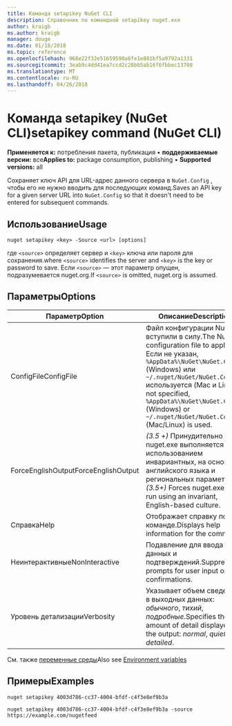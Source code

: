 ```yaml
---
title: Команда setapikey NuGet CLI
description: Справочник по командной setapikey nuget.exe
author: kraigb
ms.author: kraigb
manager: douge
ms.date: 01/18/2018
ms.topic: reference
ms.openlocfilehash: 968e22f32e51659590a6fe1e881bf5a9792a1331
ms.sourcegitcommit: 3eab9c4dd41ea7ccd2c28bb5ab16f6fbbec13708
ms.translationtype: MT
ms.contentlocale: ru-RU
ms.lasthandoff: 04/26/2018
---
```

# <a name="setapikey-command-nuget-cli"></a><span data-ttu-id="574d8-103">Команда setapikey (NuGet CLI)</span><span class="sxs-lookup"><span data-stu-id="574d8-103">setapikey command (NuGet CLI)</span></span>

<span data-ttu-id="574d8-104">**Применяется к:** потребления пакета, публикация &bullet; **поддерживаемые версии:** все</span><span class="sxs-lookup"><span data-stu-id="574d8-104">**Applies to:** package consumption, publishing &bullet; **Supported versions:** all</span></span>

<span data-ttu-id="574d8-105">Сохраняет ключ API для URL-адрес данного сервера в `NuGet.Config` , чтобы его не нужно вводить для последующих команд.</span><span class="sxs-lookup"><span data-stu-id="574d8-105">Saves an API key for a given server URL into `NuGet.Config` so that it doesn't need to be entered for subsequent commands.</span></span>

## <a name="usage"></a><span data-ttu-id="574d8-106">Использование</span><span class="sxs-lookup"><span data-stu-id="574d8-106">Usage</span></span>

```cli
nuget setapikey <key> -Source <url> [options]
```

<span data-ttu-id="574d8-107">где `<source>` определяет сервер и `<key>` ключа или пароля для сохранения.</span><span class="sxs-lookup"><span data-stu-id="574d8-107">where `<source>` identifies the server and `<key>` is the key or password to save.</span></span> <span data-ttu-id="574d8-108">Если `<source>` — этот параметр опущен, подразумевается nuget.org.</span><span class="sxs-lookup"><span data-stu-id="574d8-108">If `<source>` is omitted, nuget.org is assumed.</span></span>

## <a name="options"></a><span data-ttu-id="574d8-109">Параметры</span><span class="sxs-lookup"><span data-stu-id="574d8-109">Options</span></span>

| <span data-ttu-id="574d8-110">Параметр</span><span class="sxs-lookup"><span data-stu-id="574d8-110">Option</span></span> | <span data-ttu-id="574d8-111">Описание</span><span class="sxs-lookup"><span data-stu-id="574d8-111">Description</span></span> |
| --- | --- |
| <span data-ttu-id="574d8-112">ConfigFile</span><span class="sxs-lookup"><span data-stu-id="574d8-112">ConfigFile</span></span> | <span data-ttu-id="574d8-113">Файл конфигурации NuGet вступили в силу.</span><span class="sxs-lookup"><span data-stu-id="574d8-113">The NuGet configuration file to apply.</span></span> <span data-ttu-id="574d8-114">Если не указан, `%AppData%\NuGet\NuGet.Config` (Windows) или `~/.nuget/NuGet/NuGet.Config` используется (Mac и Linux).</span><span class="sxs-lookup"><span data-stu-id="574d8-114">If not specified, `%AppData%\NuGet\NuGet.Config` (Windows) or `~/.nuget/NuGet/NuGet.Config` (Mac/Linux) is used.</span></span>|
| <span data-ttu-id="574d8-115">ForceEnglishOutput</span><span class="sxs-lookup"><span data-stu-id="574d8-115">ForceEnglishOutput</span></span> | <span data-ttu-id="574d8-116">*(3.5 +)*  Принудительно nuget.exe выполняется с использованием инвариантных, на основе английского языка и региональных параметров.</span><span class="sxs-lookup"><span data-stu-id="574d8-116">*(3.5+)* Forces nuget.exe to run using an invariant, English-based culture.</span></span> |
| <span data-ttu-id="574d8-117">Справка</span><span class="sxs-lookup"><span data-stu-id="574d8-117">Help</span></span> | <span data-ttu-id="574d8-118">Отображает справку по команде.</span><span class="sxs-lookup"><span data-stu-id="574d8-118">Displays help information for the command.</span></span> |
| <span data-ttu-id="574d8-119">Неинтерактивные</span><span class="sxs-lookup"><span data-stu-id="574d8-119">NonInteractive</span></span> | <span data-ttu-id="574d8-120">Подавление для ввода данных и подтверждений.</span><span class="sxs-lookup"><span data-stu-id="574d8-120">Suppresses prompts for user input or confirmations.</span></span> |
| <span data-ttu-id="574d8-121">Уровень детализации</span><span class="sxs-lookup"><span data-stu-id="574d8-121">Verbosity</span></span> | <span data-ttu-id="574d8-122">Указывает объем сведений в выходных данных: *обычного*, *тихий*, *подробные*.</span><span class="sxs-lookup"><span data-stu-id="574d8-122">Specifies the amount of detail displayed in the output: *normal*, *quiet*, *detailed*.</span></span> |

<span data-ttu-id="574d8-123">См. также [переменные среды](cli-ref-environment-variables.md)</span><span class="sxs-lookup"><span data-stu-id="574d8-123">Also see [Environment variables](cli-ref-environment-variables.md)</span></span>

## <a name="examples"></a><span data-ttu-id="574d8-124">Примеры</span><span class="sxs-lookup"><span data-stu-id="574d8-124">Examples</span></span>

```cli
nuget setapikey 4003d786-cc37-4004-bfdf-c4f3e8ef9b3a

nuget setapikey 4003d786-cc37-4004-bfdf-c4f3e8ef9b3a -source https://example.com/nugetfeed
```
